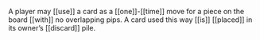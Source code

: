 A player may [[use]] a card as a [[one]]-[[time]] move for a piece on the board [[with]] no overlapping pips. A card used this way [[is]] [[placed]] in its owner’s [[discard]] pile.